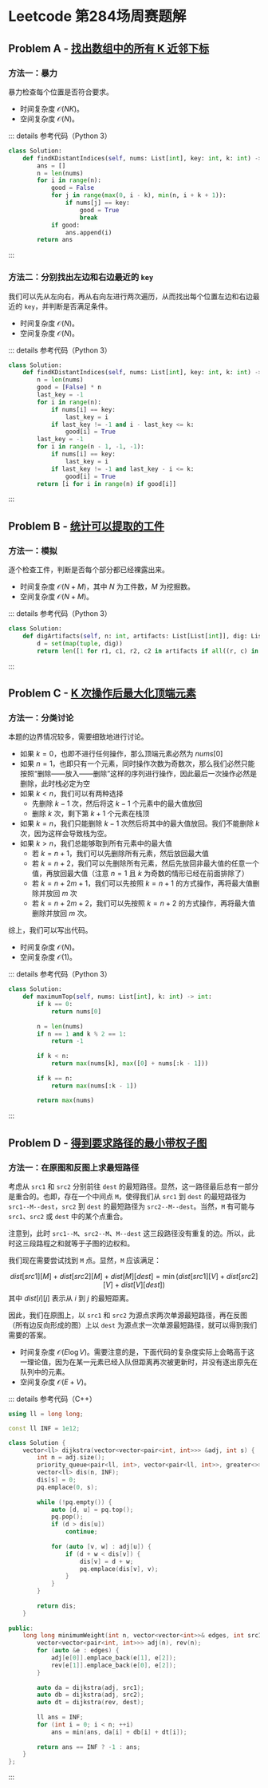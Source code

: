 # Leetcode 第284场周赛题解

## Problem A - [找出数组中的所有 K 近邻下标](https://leetcode.cn/problems/find-all-k-distant-indices-in-an-array/)

### 方法一：暴力

暴力检查每个位置是否符合要求。

- 时间复杂度 $\mathcal{O}(NK)$。
- 空间复杂度 $\mathcal{O}(N)$。

::: details 参考代码（Python 3）

```python
class Solution:
    def findKDistantIndices(self, nums: List[int], key: int, k: int) -> List[int]:
        ans = []
        n = len(nums)
        for i in range(n):
            good = False
            for j in range(max(0, i - k), min(n, i + k + 1)):
                if nums[j] == key:
                    good = True
                    break
            if good:
                ans.append(i)
        return ans
```

:::

### 方法二：分别找出左边和右边最近的 `key`

我们可以先从左向右，再从右向左进行两次遍历，从而找出每个位置左边和右边最近的 `key`，并判断是否满足条件。

- 时间复杂度 $\mathcal{O}(N)$。
- 空间复杂度 $\mathcal{O}(N)$。

::: details 参考代码（Python 3）

```python
class Solution:
    def findKDistantIndices(self, nums: List[int], key: int, k: int) -> List[int]:
        n = len(nums)
        good = [False] * n
        last_key = -1
        for i in range(n):
            if nums[i] == key:
                last_key = i
            if last_key != -1 and i - last_key <= k:
                good[i] = True
        last_key = -1
        for i in range(n - 1, -1, -1):
            if nums[i] == key:
                last_key = i
            if last_key != -1 and last_key - i <= k:
                good[i] = True
        return [i for i in range(n) if good[i]]    
```

:::

## Problem B - [统计可以提取的工件](https://leetcode.cn/problems/count-artifacts-that-can-be-extracted/)

### 方法一：模拟

逐个检查工件，判断是否每个部分都已经裸露出来。

- 时间复杂度 $\mathcal{O}(N+M)$，其中 $N$ 为工件数，$M$ 为挖掘数。
- 空间复杂度 $\mathcal{O}(N+M)$。

::: details 参考代码（Python 3）

```python
class Solution:
    def digArtifacts(self, n: int, artifacts: List[List[int]], dig: List[List[int]]) -> int:
        d = set(map(tuple, dig))
        return len([1 for r1, c1, r2, c2 in artifacts if all((r, c) in d for r in range(r1, r2 + 1) for c in range(c1, c2 + 1))])
```

:::

## Problem C - [K 次操作后最大化顶端元素](https://leetcode.cn/problems/maximize-the-topmost-element-after-k-moves/)

### 方法一：分类讨论

本题的边界情况较多，需要细致地进行讨论。

- 如果 $k=0$，也即不进行任何操作，那么顶端元素必然为 $nums[0]$
- 如果 $n=1$，也即只有一个元素，同时操作次数为奇数次，那么我们必然只能按照“删除——放入——删除”这样的序列进行操作，因此最后一次操作必然是删除，此时栈必定为空
- 如果 $k<n$，我们可以有两种选择
    - 先删除 $k-1$ 次，然后将这 $k-1$ 个元素中的最大值放回
    - 删除 $k$ 次，剩下第 $k + 1$ 个元素在栈顶
- 如果 $k=n$，我们只能删除 $k - 1$ 次然后将其中的最大值放回。我们不能删除 $k$ 次，因为这样会导致栈为空。
- 如果 $k>n$，我们总能够取到所有元素中的最大值
    - 若 $k=n+1$，我们可以先删除所有元素，然后放回最大值
    - 若 $k = n + 2$，我们可以先删除所有元素，然后先放回非最大值的任意一个值，再放回最大值（注意 $n=1$ 且 $k$ 为奇数的情形已经在前面排除了）
    - 若 $k = n + 2m + 1$，我们可以先按照 $k=n+1$ 的方式操作，再将最大值删除并放回 $m$ 次
    - 若 $k = n + 2m + 2$，我们可以先按照 $k=n+2$ 的方式操作，再将最大值删除并放回 $m$ 次。

综上，我们可以写出代码。

- 时间复杂度 $\mathcal{O}(N)$。
- 空间复杂度 $\mathcal{O}(1)$。

::: details 参考代码（Python 3）

```python
class Solution:
    def maximumTop(self, nums: List[int], k: int) -> int:
        if k == 0:
            return nums[0]
        
        n = len(nums)
        if n == 1 and k % 2 == 1:
            return -1
        
        if k < n:
            return max(nums[k], max([0] + nums[:k - 1]))
        
        if k == n:
            return max(nums[:k - 1])
        
        return max(nums)
```

:::

## Problem D - [得到要求路径的最小带权子图](https://leetcode.cn/problems/minimum-weighted-subgraph-with-the-required-paths/)

### 方法一：在原图和反图上求最短路径

考虑从 `src1` 和 `src2` 分别前往 `dest` 的最短路径。显然，这一路径最后总有一部分是重合的。也即，存在一个中间点 `M`，使得我们从 `src1` 到 `dest` 的最短路径为 `src1--M--dest`，`src2` 到 `dest` 的最短路径为 `src2--M--dest`。当然，`M` 有可能与 `src1`、`src2` 或 `dest` 中的某个点重合。

注意到，此时 `src1--M`、`src2--M`、`M--dest` 这三段路径没有重复的边。所以，此时这三段路程之和就等于子图的边权和。

我们现在需要尝试找到 `M` 点。显然，`M` 应该满足：

$$
dist[src1][M] + dist[src2][M] + dist[M][dest] = \min(dist[src1][V] + dist[src2][V] + dist[V][dest])
$$
其中 $dist[i][j]$ 表示从 $i$ 到 $j$ 的最短距离。

因此，我们在原图上，以 `src1` 和 `src2` 为源点求两次单源最短路径，再在反图（所有边反向形成的图）上以 `dest` 为源点求一次单源最短路径，就可以得到我们需要的答案。

- 时间复杂度 $\mathcal{O}(E\log V)$。需要注意的是，下面代码的复杂度实际上会略高于这一理论值，因为在某一元素已经入队但距离再次被更新时，并没有逐出原先在队列中的元素。
- 空间复杂度 $\mathcal{O}(E+V)$。

::: details 参考代码（C++）

```cpp
using ll = long long;

const ll INF = 1e12;

class Solution {
    vector<ll> dijkstra(vector<vector<pair<int, int>>> &adj, int s) {
        int n = adj.size();
        priority_queue<pair<ll, int>, vector<pair<ll, int>>, greater<>> pq;
        vector<ll> dis(n, INF);
        dis[s] = 0;
        pq.emplace(0, s);
        
        while (!pq.empty()) {
            auto [d, u] = pq.top();
            pq.pop();
            if (d > dis[u])
                continue;
            
            for (auto [v, w] : adj[u]) {
                if (d + w < dis[v]) {
                    dis[v] = d + w;
                    pq.emplace(dis[v], v);
                }
            }
        }
        
        return dis;
    }
    
public:
    long long minimumWeight(int n, vector<vector<int>>& edges, int src1, int src2, int dest) {
        vector<vector<pair<int, int>>> adj(n), rev(n);
        for (auto &e : edges) {
            adj[e[0]].emplace_back(e[1], e[2]);
            rev[e[1]].emplace_back(e[0], e[2]);
        }
        
        auto da = dijkstra(adj, src1);
        auto db = dijkstra(adj, src2);
        auto dt = dijkstra(rev, dest);
        
        ll ans = INF;
        for (int i = 0; i < n; ++i)
            ans = min(ans, da[i] + db[i] + dt[i]);
        
        return ans == INF ? -1 : ans;
    }
};
```

:::

<Utterances />

